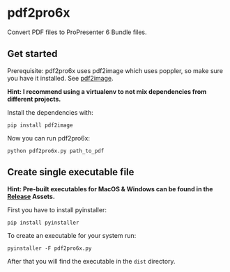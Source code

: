# pdf2pro6x
Convert PDF files to ProPresenter 6 Bundle files.

## Get started
Prerequisite: pdf2pro6x uses pdf2image which uses poppler, so make sure you have it installed. See [pdf2image](https://github.com/Belval/pdf2image#how-to-install).

**Hint: I recommend using a virtualenv to not mix dependencies from different projects.**

Install the dependencies with:
```shell script
pip install pdf2image
```

Now you can run pdf2pro6x:
```shell script
python pdf2pro6x.py path_to_pdf
```

## Create single executable file
**Hint: Pre-built executables for MacOS & Windows can be found in the [Release](https://github.com/P1zz4br0etch3n/pdf2pro6x/releases) Assets.**

First you have to install pyinstaller:
```shell script
pip install pyinstaller
```

To create an executable for your system run:
```shell script
pyinstaller -F pdf2pro6x.py
```

After that you will find the executable in the `dist` directory.